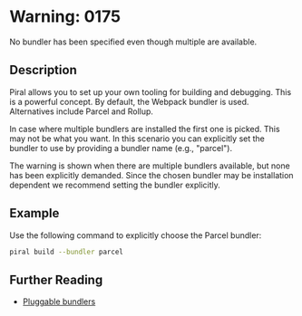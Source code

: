 # Warning: 0175

No bundler has been specified even though multiple are available.

## Description

Piral allows you to set up your own tooling for building and debugging. This
is a powerful concept. By default, the Webpack bundler is used. Alternatives
include Parcel and Rollup.

In case where multiple bundlers are installed the first one is picked. This
may not be what you want. In this scenario you can explicitly set the bundler
to use by providing a bundler name (e.g., "parcel").

The warning is shown when there are multiple bundlers available, but none has
been explicitly demanded. Since the chosen bundler may be installation
dependent we recommend setting the bundler explicitly.

## Example

Use the following command to explicitly choose the Parcel bundler:

```sh
piral build --bundler parcel
```

## Further Reading

 - [Pluggable bundlers](https://docs.piral.io/reference/documentation/bundlers)
